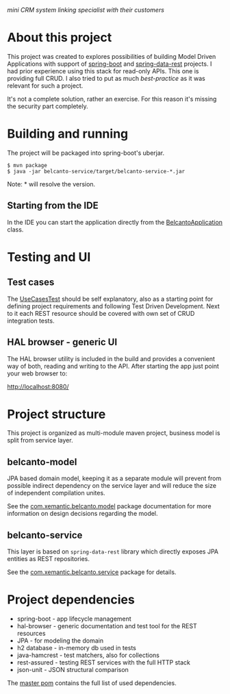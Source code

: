 *mini CRM system linking specialist with their customers*

# About this project

This project was created to explores possibilities of building
Model Driven Applications with support of [spring-boot](https://projects.spring.io/spring-boot/)
and [spring-data-rest](http://projects.spring.io/spring-data-rest/) projects.
I had prior experience using this stack for read-only APIs. This one is providing
full CRUD. I also tried to put as much *best-practice* as it was relevant for such
a project.

It's not a complete solution, rather an exercise. For this reason it's missing the
security part completely.

# Building and running
 
The project will be packaged into spring-boot's uberjar.

    $ mvn package
    $ java -jar belcanto-service/target/belcanto-service-*.jar

Note: * will resolve the version.

## Starting from the IDE

In the IDE you can start the application directly from the
[BelcantoApplication](belcanto-service/src/main/java/com/xemantic/belcanto/service/BelcantoApplication.java)
class.

# Testing and UI

## Test cases

The [UseCasesTest](belcanto-service/src/test/groovy/com/xemantic/belcanto/service/UseCasesTest.groovy)
should be self explanatory, also as a starting point for defining project requirements
and following Test Driven Development. Next to it each REST resource should be covered
with own set of CRUD integration tests.

## HAL browser - generic UI

The HAL browser utility is included in the build and provides a convenient way
of both, reading and writing to the API. After starting the app just point your
web browser to:

[http://localhost:8080/](http://localhost:8080/)

# Project structure

This project is organized as multi-module maven project, business model
is split from service layer.

## belcanto-model

JPA based domain model, keeping it as a separate module
will prevent from possible indirect dependency on the
service layer and will reduce the size of independent compilation unites.

See the
[com.xemantic.belcanto.model](belcanto-model/src/main/java/com/xemantic/belcanto/model)
package documentation for more information on design decisions regarding the model.

## belcanto-service

This layer is based on `spring-data-rest` library which
directly exposes JPA entities as REST repositories.

See the
[com.xemantic.belcanto.service](belcanto-service/src/main/java/com/xemantic/belcanto/service)
package for details.

# Project dependencies

* spring-boot - app lifecycle management 
* hal-browser - generic documentation and test tool for the REST resources
* JPA - for modeling the domain
* h2 database - in-memory db used in tests 
* java-hamcrest - test matchers, also for collections
* rest-assured - testing REST services with the full HTTP stack
* json-unit - JSON structural comparison

The [master pom](pom.xml) contains the full list of used dependencies.
